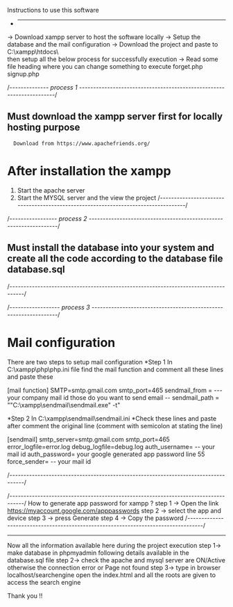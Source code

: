 Instructions to use this software
* ------------------------------------------------
-> Download xampp server to host the software locally
-> Setup the database and the mail configuration 
-> Download the project and paste to C:\xampp\htdocs\      
      then setup all the below process for successfully execution 
-> Read some file heading where you can change something to execute 
            forget.php
            signup.php



/*-------------- process 1 ---------------------------------------------------------------------*/
## Must download the xampp server first for locally hosting purpose
      Download from https://www.apachefriends.org/

# After installation the xampp
1. Start the apache server
2. Start the MYSQL server and the view the project
/*-----------------------------------------------------------------------------------*/



/*----------------- process 2 ------------------------------------------------------------------*/
## Must install the database into your system and create all the code according to the database file database.sql

/*-----------------------------------------------------------------------------------*/



/*------------------ process 3 -----------------------------------------------------------------*/
# Mail configuration
There are two steps to setup mail configuration
*Step 1
In C:\xampp\php\php.ini file find the mail function and comment all these lines and paste these

[mail function]
SMTP=smtp.gmail.com
smtp_port=465
sendmail_from = --- your company mail id those do you want to send email --
sendmail_path = "\"C:\xampp\sendmail\sendmail.exe\" -t"

*Step 2
In C:\xampp\sendmail\sendmail.ini
      *Check these lines and paste after comment the original line (comment with semicolon at stating the line)

[sendmail]
smtp_server=smtp.gmail.com
smtp_port=465
error_logfile=error.log
debug_logfile=debug.log
auth_username= -- your mail id
auth_password= your google generated app password  line 55
force_sender= -- your mail id


/*-----------------------------------------------------------------------------------*/

/*-----------------------------------------------------------------------------------*/
How to generate app password for xampp ?
step 1 -> Open the link https://myaccount.google.com/apppasswords 
step 2 -> select the app and device 
step 3 -> press Generate 
step 4 -> Copy the password
/*-----------------------------------------------------------------------------------*/

----------------------------------------------------------------------------------------
Now all the information available here during the project execution
step 1-> make database in phpmyadmin following details available in the database.sql file
step 2-> check the apache and mysql server are ON/Active otherwise the connection error or Page not found
step 3-> type in browser localhost/searchengine open the index.html and all the roots are given to access the search engine



Thank you !!
